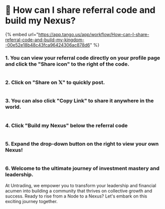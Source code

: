 # 👑 How can I share referral code and build my Nexus?

{% embed url="https://app.tango.us/app/workflow/How-can-I-share-referral-code-and-build-my-kingdom--00e52e18b48c43fca96424306ac878d6" %}

### 1. You can view your referral code directly on your profile page and click the "Share icon" to the right of the code.

<figure><img src="https://images.tango.us/workflows/00e52e18-b48c-43fc-a964-24306ac878d6/steps/0c1ad775-f3ce-4fd7-979c-dead4ba6b14f/46bfffa8-147b-4ef4-bc9f-9afe9e96ce29.png?mark-x=306&#x26;mark-y=936&#x26;m64=aHR0cHM6Ly9pbWFnZXMudGFuZ28udXMvc3RhdGljL2JsYW5rLnBuZz9tYXNrPWNvcm5lcnMmYm9yZGVyPTQlMkNGRjc0NDImdz01MiZoPTUyJmZpdD1jcm9wJmNvcm5lci1yYWRpdXM9MTA%3D" alt=""><figcaption></figcaption></figure>

### 2. Click on "Share on 𝕏" to quickly post.

<figure><img src="https://images.tango.us/workflows/00e52e18-b48c-43fc-a964-24306ac878d6/steps/394bdf93-28da-4a99-a9e4-998764c76f32/1e769e53-f211-42ac-ace1-eb075a46bbb7.png?mark-x=404&#x26;mark-y=1108&#x26;m64=aHR0cHM6Ly9pbWFnZXMudGFuZ28udXMvc3RhdGljL2JsYW5rLnBuZz9tYXNrPWNvcm5lcnMmYm9yZGVyPTQlMkNGRjc0NDImdz0xOTImaD03MCZmaXQ9Y3JvcCZjb3JuZXItcmFkaXVzPTEw" alt=""><figcaption></figcaption></figure>

### 3. You can also click "Copy Link" to share it anywhere in the world.

<figure><img src="https://images.tango.us/workflows/00e52e18-b48c-43fc-a964-24306ac878d6/steps/0b349dce-44f2-4764-892a-ee751a94a8e7/3801dda7-95bb-4739-930a-a0a0af7908a8.png?mark-x=404&#x26;mark-y=1012&#x26;m64=aHR0cHM6Ly9pbWFnZXMudGFuZ28udXMvc3RhdGljL2JsYW5rLnBuZz9tYXNrPWNvcm5lcnMmYm9yZGVyPTQlMkNGRjc0NDImdz0xNjQmaD03MCZmaXQ9Y3JvcCZjb3JuZXItcmFkaXVzPTEw" alt=""><figcaption></figcaption></figure>

### 4. Click "Build my Nexus" below the referral code

<figure><img src="https://images.tango.us/workflows/00e52e18-b48c-43fc-a964-24306ac878d6/steps/cdcc3fba-263a-4a94-9565-4cdd5d9c632c/fadeaeff-2656-4f78-940c-6ae6f5754fff.png?mark-x=322&#x26;mark-y=456&#x26;m64=aHR0cHM6Ly9pbWFnZXMudGFuZ28udXMvc3RhdGljL2JsYW5rLnBuZz9tYXNrPWNvcm5lcnMmYm9yZGVyPTQlMkNGRjc0NDImdz01MiZoPTUyJmZpdD1jcm9wJmNvcm5lci1yYWRpdXM9MTA%3D" alt=""><figcaption></figcaption></figure>

### 5. Expand the drop-down button on the right to view your own Nexus!

<figure><img src="https://images.tango.us/workflows/00e52e18-b48c-43fc-a964-24306ac878d6/steps/646db049-ed44-46ed-9d46-d6f37cb28e39/3a16cfbd-ddda-42f6-8e8f-902d0ecb5ae6.png?mark-x=1052&#x26;mark-y=924&#x26;m64=aHR0cHM6Ly9pbWFnZXMudGFuZ28udXMvc3RhdGljL2JsYW5rLnBuZz9tYXNrPWNvcm5lcnMmYm9yZGVyPTQlMkNGRjc0NDImdz0xMDY2Jmg9MTQ0JmZpdD1jcm9wJmNvcm5lci1yYWRpdXM9MTA%3D" alt=""><figcaption></figcaption></figure>

### 6. Welcome to the ultimate journey of investment mastery and leadership.&#x20;

At Untrading, we empower you to transform your leadership and financial acumen into building a community that thrives on collective growth and success.  Ready to rise from a Node to a Nexus? Let's embark on this exciting journey together.

<figure><img src="https://images.tango.us/workflows/00e52e18-b48c-43fc-a964-24306ac878d6/steps/630632ca-f391-4a45-89c6-7866a28d3629/d472cf42-5411-43a9-ba95-38226400e7bf.png" alt=""><figcaption></figcaption></figure>
